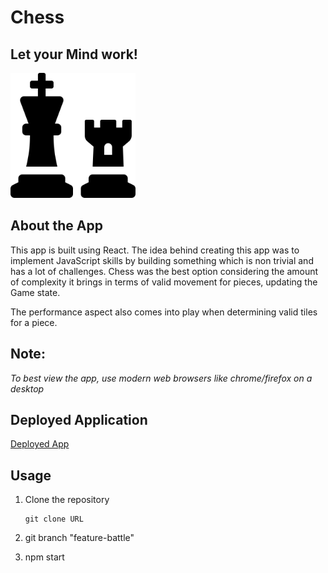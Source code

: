# Chess

## Let your Mind work!

<img src = "./public/chess-solid.svg" height = "200px" width = "200px">

## About the App

This app is built using React. The idea behind creating this app was to implement JavaScript skills by building something which is non trivial and has a lot of challenges. Chess was the best option considering the amount of complexity it brings in terms of valid movement for pieces, updating the Game state.

The performance aspect also comes into play when determining valid tiles for a piece.

## Note:

_To best view the app, use modern web browsers like chrome/firefox on a desktop_

## Deployed Application

[Deployed App](https://chessreact.netlify.app/)

## Usage

1.  Clone the repository

        git clone URL

2.  git branch "feature-battle"

3.  npm start
